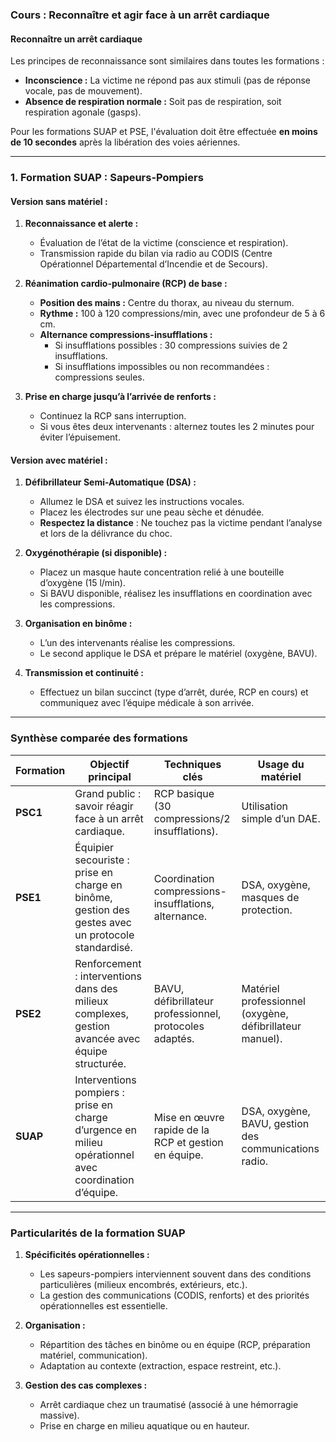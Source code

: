 ### **Cours : Reconnaître et agir face à un arrêt cardiaque**

#### **Reconnaître un arrêt cardiaque**

Les principes de reconnaissance sont similaires dans toutes les formations :

- **Inconscience :** La victime ne répond pas aux stimuli (pas de réponse vocale, pas de mouvement).
- **Absence de respiration normale :** Soit pas de respiration, soit respiration agonale (gasps).

Pour les formations SUAP et PSE, l'évaluation doit être effectuée **en moins de 10 secondes** après la libération des voies aériennes.

---

### **1. Formation SUAP : Sapeurs-Pompiers**

#### **Version sans matériel :**

1. **Reconnaissance et alerte :**
    
    - Évaluation de l’état de la victime (conscience et respiration).
    - Transmission rapide du bilan via radio au CODIS (Centre Opérationnel Départemental d’Incendie et de Secours).
2. **Réanimation cardio-pulmonaire (RCP) de base :**
    
    - **Position des mains :** Centre du thorax, au niveau du sternum.
    - **Rythme :** 100 à 120 compressions/min, avec une profondeur de 5 à 6 cm.
    - **Alternance compressions-insufflations :**
        - Si insufflations possibles : 30 compressions suivies de 2 insufflations.
        - Si insufflations impossibles ou non recommandées : compressions seules.
3. **Prise en charge jusqu’à l’arrivée de renforts :**
    
    - Continuez la RCP sans interruption.
    - Si vous êtes deux intervenants : alternez toutes les 2 minutes pour éviter l’épuisement.

#### **Version avec matériel :**

1. **Défibrillateur Semi-Automatique (DSA) :**
    
    - Allumez le DSA et suivez les instructions vocales.
    - Placez les électrodes sur une peau sèche et dénudée.
    - **Respectez la distance** : Ne touchez pas la victime pendant l’analyse et lors de la délivrance du choc.
2. **Oxygénothérapie (si disponible) :**
    
    - Placez un masque haute concentration relié à une bouteille d’oxygène (15 l/min).
    - Si BAVU disponible, réalisez les insufflations en coordination avec les compressions.
3. **Organisation en binôme :**
    
    - L’un des intervenants réalise les compressions.
    - Le second applique le DSA et prépare le matériel (oxygène, BAVU).
4. **Transmission et continuité :**
    
    - Effectuez un bilan succinct (type d’arrêt, durée, RCP en cours) et communiquez avec l’équipe médicale à son arrivée.

---

### **Synthèse comparée des formations**

|**Formation**|**Objectif principal**|**Techniques clés**|**Usage du matériel**|
|---|---|---|---|
|**PSC1**|Grand public : savoir réagir face à un arrêt cardiaque.|RCP basique (30 compressions/2 insufflations).|Utilisation simple d’un DAE.|
|**PSE1**|Équipier secouriste : prise en charge en binôme, gestion des gestes avec un protocole standardisé.|Coordination compressions-insufflations, alternance.|DSA, oxygène, masques de protection.|
|**PSE2**|Renforcement : interventions dans des milieux complexes, gestion avancée avec équipe structurée.|BAVU, défibrillateur professionnel, protocoles adaptés.|Matériel professionnel (oxygène, défibrillateur manuel).|
|**SUAP**|Interventions pompiers : prise en charge d’urgence en milieu opérationnel avec coordination d’équipe.|Mise en œuvre rapide de la RCP et gestion en équipe.|DSA, oxygène, BAVU, gestion des communications radio.|

---

### **Particularités de la formation SUAP**

1. **Spécificités opérationnelles :**
    
    - Les sapeurs-pompiers interviennent souvent dans des conditions particulières (milieux encombrés, extérieurs, etc.).
    - La gestion des communications (CODIS, renforts) et des priorités opérationnelles est essentielle.
2. **Organisation :**
    
    - Répartition des tâches en binôme ou en équipe (RCP, préparation matériel, communication).
    - Adaptation au contexte (extraction, espace restreint, etc.).
3. **Gestion des cas complexes :**
    
    - Arrêt cardiaque chez un traumatisé (associé à une hémorragie massive).
    - Prise en charge en milieu aquatique ou en hauteur.